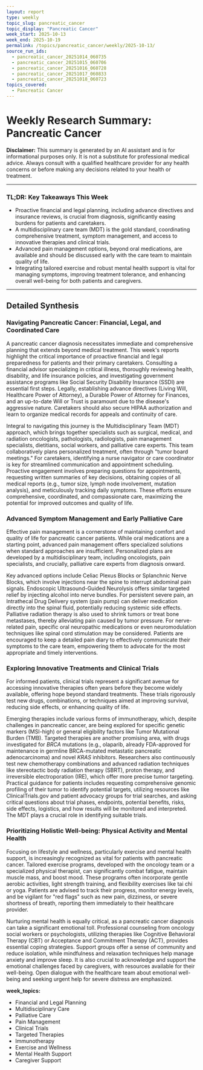 ```yaml
---
layout: report
type: weekly
topic_slug: pancreatic_cancer
topic_display: "Pancreatic Cancer"
week_start: 2025-10-13
week_end: 2025-10-19
permalink: /topics/pancreatic_cancer/weekly/2025-10-13/
source_run_ids:
  - pancreatic_cancer_20251014_060735
  - pancreatic_cancer_20251015_060706
  - pancreatic_cancer_20251016_060728
  - pancreatic_cancer_20251017_060833
  - pancreatic_cancer_20251018_060723
topics_covered:
  - Pancreatic Cancer
---
```


# Weekly Research Summary: Pancreatic Cancer

**Disclaimer:** This summary is generated by an AI assistant and is for informational purposes only. It is not a substitute for professional medical advice. Always consult with a qualified healthcare provider for any health concerns or before making any decisions related to your health or treatment.

---

### **TL;DR: Key Takeaways This Week**
- Proactive financial and legal planning, including advance directives and insurance reviews, is crucial from diagnosis, significantly easing burdens for patients and caretakers.
- A multidisciplinary care team (MDT) is the gold standard, coordinating comprehensive treatment, symptom management, and access to innovative therapies and clinical trials.
- Advanced pain management options, beyond oral medications, are available and should be discussed early with the care team to maintain quality of life.
- Integrating tailored exercise and robust mental health support is vital for managing symptoms, improving treatment tolerance, and enhancing overall well-being for both patients and caregivers.

---

## Detailed Synthesis

### Navigating Pancreatic Cancer: Financial, Legal, and Coordinated Care

A pancreatic cancer diagnosis necessitates immediate and comprehensive planning that extends beyond medical treatment. This week's reports highlight the critical importance of proactive financial and legal preparedness for patients and their primary caretakers. Consulting a financial advisor specializing in critical illness, thoroughly reviewing health, disability, and life insurance policies, and investigating government assistance programs like Social Security Disability Insurance (SSDI) are essential first steps. Legally, establishing advance directives (Living Will, Healthcare Power of Attorney), a Durable Power of Attorney for Finances, and an up-to-date Will or Trust is paramount due to the disease's aggressive nature. Caretakers should also secure HIPAA authorization and learn to organize medical records for appeals and continuity of care.

Integral to navigating this journey is the Multidisciplinary Team (MDT) approach, which brings together specialists such as surgical, medical, and radiation oncologists, pathologists, radiologists, pain management specialists, dietitians, social workers, and palliative care experts. This team collaboratively plans personalized treatment, often through "tumor board meetings." For caretakers, identifying a nurse navigator or care coordinator is key for streamlined communication and appointment scheduling. Proactive engagement involves preparing questions for appointments, requesting written summaries of key decisions, obtaining copies of all medical reports (e.g., tumor size, lymph node involvement, mutation analysis), and meticulously tracking daily symptoms. These efforts ensure comprehensive, coordinated, and compassionate care, maximizing the potential for improved outcomes and quality of life.

### Advanced Symptom Management and Early Palliative Care

Effective pain management is a cornerstone of maintaining comfort and quality of life for pancreatic cancer patients. While oral medications are a starting point, advanced pain management offers specialized solutions when standard approaches are insufficient. Personalized plans are developed by a multidisciplinary team, including oncologists, pain specialists, and crucially, palliative care experts from diagnosis onward.

Key advanced options include Celiac Plexus Blocks or Splanchnic Nerve Blocks, which involve injections near the spine to interrupt abdominal pain signals. Endoscopic Ultrasound-Guided Neurolysis offers similar targeted relief by injecting alcohol into nerve bundles. For persistent severe pain, an Intrathecal Drug Delivery system (pain pump) can deliver medication directly into the spinal fluid, potentially reducing systemic side effects. Palliative radiation therapy is also used to shrink tumors or treat bone metastases, thereby alleviating pain caused by tumor pressure. For nerve-related pain, specific oral neuropathic medications or even neuromodulation techniques like spinal cord stimulation may be considered. Patients are encouraged to keep a detailed pain diary to effectively communicate their symptoms to the care team, empowering them to advocate for the most appropriate and timely interventions.

### Exploring Innovative Treatments and Clinical Trials

For informed patients, clinical trials represent a significant avenue for accessing innovative therapies often years before they become widely available, offering hope beyond standard treatments. These trials rigorously test new drugs, combinations, or techniques aimed at improving survival, reducing side effects, or enhancing quality of life.

Emerging therapies include various forms of immunotherapy, which, despite challenges in pancreatic cancer, are being explored for specific genetic markers (MSI-high) or general eligibility factors like Tumor Mutational Burden (TMB). Targeted therapies are another promising area, with drugs investigated for *BRCA* mutations (e.g., olaparib, already FDA-approved for maintenance in germline BRCA-mutated metastatic pancreatic adenocarcinoma) and novel *KRAS* inhibitors. Researchers also continuously test new chemotherapy combinations and advanced radiation techniques like stereotactic body radiation therapy (SBRT), proton therapy, and irreversible electroporation (IRE), which offer more precise tumor targeting. Practical guidance for patients includes requesting comprehensive genomic profiling of their tumor to identify potential targets, utilizing resources like ClinicalTrials.gov and patient advocacy groups for trial searches, and asking critical questions about trial phases, endpoints, potential benefits, risks, side effects, logistics, and how results will be monitored and interpreted. The MDT plays a crucial role in identifying suitable trials.

### Prioritizing Holistic Well-being: Physical Activity and Mental Health

Focusing on lifestyle and wellness, particularly exercise and mental health support, is increasingly recognized as vital for patients with pancreatic cancer. Tailored exercise programs, developed with the oncology team or a specialized physical therapist, can significantly combat fatigue, maintain muscle mass, and boost mood. These programs often incorporate gentle aerobic activities, light strength training, and flexibility exercises like tai chi or yoga. Patients are advised to track their progress, monitor energy levels, and be vigilant for "red flags" such as new pain, dizziness, or severe shortness of breath, reporting them immediately to their healthcare provider.

Nurturing mental health is equally critical, as a pancreatic cancer diagnosis can take a significant emotional toll. Professional counseling from oncology social workers or psychologists, utilizing therapies like Cognitive Behavioral Therapy (CBT) or Acceptance and Commitment Therapy (ACT), provides essential coping strategies. Support groups offer a sense of community and reduce isolation, while mindfulness and relaxation techniques help manage anxiety and improve sleep. It is also crucial to acknowledge and support the emotional challenges faced by caregivers, with resources available for their well-being. Open dialogue with the healthcare team about emotional well-being and seeking urgent help for severe distress are emphasized.

**week_topics:**
- Financial and Legal Planning
- Multidisciplinary Care
- Palliative Care
- Pain Management
- Clinical Trials
- Targeted Therapies
- Immunotherapy
- Exercise and Wellness
- Mental Health Support
- Caregiver Support
